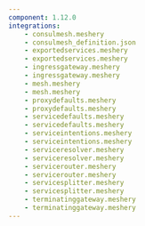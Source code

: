```yaml
---
component: 1.12.0
integrations:
    - consulmesh.meshery
    - consulmesh_definition.json
    - exportedservices.meshery
    - exportedservices.meshery
    - ingressgateway.meshery
    - ingressgateway.meshery
    - mesh.meshery
    - mesh.meshery
    - proxydefaults.meshery
    - proxydefaults.meshery
    - servicedefaults.meshery
    - servicedefaults.meshery
    - serviceintentions.meshery
    - serviceintentions.meshery
    - serviceresolver.meshery
    - serviceresolver.meshery
    - servicerouter.meshery
    - servicerouter.meshery
    - servicesplitter.meshery
    - servicesplitter.meshery
    - terminatinggateway.meshery
    - terminatinggateway.meshery
---
```

